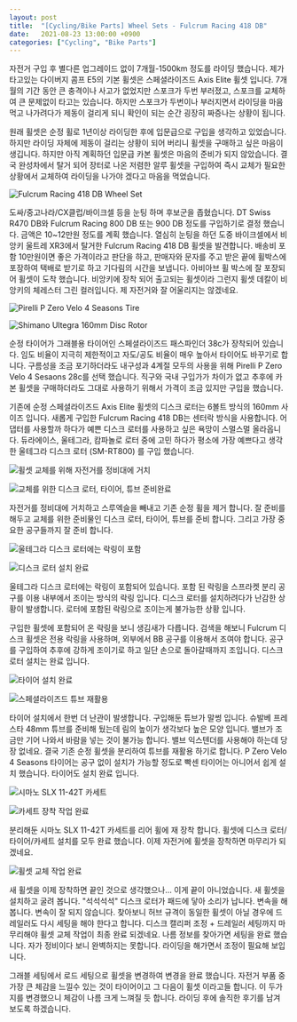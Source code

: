 ```yaml
---
layout: post
title:  "[Cycling/Bike Parts] Wheel Sets - Fulcrum Racing 418 DB"
date:   2021-08-23 13:00:00 +0900
categories: ["Cycling", "Bike Parts"]
---
```

자전거 구입 후 별다른 업그레이드 없이 7개월-1500km 정도를 라이딩 했습니다. 제가 타고있는 다이버지 콤프 E5의 기본 휠셋은 스페셜라이즈드 Axis Elite 휠셋 입니다. 7개월의 기간 동안 큰 충격이나 사고가 없었지만 스포크가 두번 부러졌고, 스포크를 교체하여 큰 문제없이 타고는 있습니다. 하지만 스포크가 두번이나 부러지면서 라이딩을 마음먹고 나가려다가 제동이 걸리게 되니 확인이 되는 순간 굉장히 짜증나는 상황이 됩니다.



원래 휠셋은 순정 휠로 1년이상 라이딩한 후에 입문급으로 구입을 생각하고 있었습니다. 하지만 라이딩 자체에 제동이 걸리는 상황이 되어 버리니 휠셋을 구매하고 싶은 마음이  생깁니다. 하지만 아직 계획하던 입문급 카본 휠셋은 마음의 준비가 되지 않았습니다. 결국 완성차에서 탈거 되어 장터로 나온 저렴한 알루 휠셋을 구입하여 즉시 교체가 필요한 상황에서 교체하여 라이딩을 나가야 겠다고  마음을 먹었습니다.



![Fulcrum Racing 418 DB Wheel Set](https://img1.daumcdn.net/thumb/R1280x0/?scode=mtistory2&fname=https%3A%2F%2Fblog.kakaocdn.net%2Fdn%2FvPVUc%2FbtrvAVhStGo%2FUZUYl4uTatTuHTmfCZixLK%2Fimg.jpg)



도싸/중고나라/CX클럽/바이크셀 등을 눈팅 하며 후보군을 좁혔습니다. DT Swiss  R470 DB와 Fulcrum Racing 800 DB 또는 900 DB 정도를 구입하기로 결정 했습니다. 금액은 10~12만원 정도를 계획 했습니다. 열심히 눈팅을 하던 도중 바이크셀에서 비앙키 울트레 XR3에서 탈거한 Fulcrum Racing 418 DB 휠셋을 발견합니다. 배송비 포함 10만원이면 좋은 가격이라고 판단을 하고, 판매자와 문자를 주고 받은 끝에 휠박스에 포장하여 택배로 받기로 하고 기다림의 시간을 보냅니다. 아비아브 휠 박스에 잘 포장되어 휠셋이 도착 했습니다. 비앙키에 장착 되어 출고되는 휠셋이라 그런지 휠셋 데칼이 비앙키의 체레스터 그린 컬러입니다. 제 자전거와 잘 어울리지는 않겠네요.



![Pirelli P Zero Velo 4 Seasons Tire](https://img1.daumcdn.net/thumb/R1280x0/?scode=mtistory2&fname=https%3A%2F%2Fblog.kakaocdn.net%2Fdn%2FcG6OFu%2FbtrvJZpeLjc%2FDEuJJwczfhLqH4ZIZo1FE1%2Fimg.jpg)

![Shimano Ultegra 160mm Disc Rotor](https://img1.daumcdn.net/thumb/R1280x0/?scode=mtistory2&fname=https%3A%2F%2Fblog.kakaocdn.net%2Fdn%2FT4vGB%2FbtrvAVWsP4A%2FealevQgtFXZhwW9MTjU0h0%2Fimg.jpg)



순정 타이어가 그래블용 타이어인 스페셜라이즈드 패스파인더 38c가 장착되어 있습니다. 임도 비율이 지극히 제한적이고 자도/공도 비율이 매우 높아서 타이어도 바꾸기로 합니다. 구름성을 조금 포기하더라도 내구성과 4계절 모두의 사용을 위해 Pirelli P Zero Velo 4 Sesaons 28c를 선택 했습니다. 직구와 국내 구입가가 차이가 없고 추후에 카본 휠셋을 구매하더라도 그대로 사용하기 위해서 가격이 조금 있지만 구입을 했습니다.



기존에 순정 스페셜라이즈드 Axis Elite 휠셋의 디스크 로터는 6볼트 방식의 160mm 사이즈 입니다. 새롭게 구입한 Fulcrum Racing 418 DB는 센터락 방식을 사용합니다. 어댑터를 사용할까 하다가 예쁜 디스크 로터를 사용하고 싶은 욕망이 스멀스멀 올라옵니다. 듀라에이스, 울테그라, 캄파놀로 로터 중에 고민 하다가 평소에 가장 예쁘다고 생각한 울테그라 디스크 로터 (SM-RT800) 를 구입 했습니다.



![휠셋 교체를 위해 자전거를 정비대에 거치](https://img1.daumcdn.net/thumb/R1280x0/?scode=mtistory2&fname=https%3A%2F%2Fblog.kakaocdn.net%2Fdn%2Fbsx56e%2FbtrvH0o2A8a%2FAc92SkVggCEnGkucKkBrH0%2Fimg.jpg)

![교체를 위한 디스크 로터, 타이어, 튜브 준비완료](https://img1.daumcdn.net/thumb/R1280x0/?scode=mtistory2&fname=https%3A%2F%2Fblog.kakaocdn.net%2Fdn%2FdeLjMQ%2FbtrvEF7pQJt%2F2Dvug0QCJQiWWaRgolzoC0%2Fimg.jpg)



자전거를 정비대에 거치하고 스루엑슬을 빼내고 기존 순정 휠을 제거 합니다. 잘 준비를 해두고 교체를 위한 준비물인 디스크 로터, 타이어, 튜브를 준비 합니다. 그리고 가장 중요한 공구들까지 잘 준비 합니다.



![울테그라 디스크 로터에는 락링이 포함](https://img1.daumcdn.net/thumb/R1280x0/?scode=mtistory2&fname=https%3A%2F%2Fblog.kakaocdn.net%2Fdn%2FbMmKMz%2FbtrvHjaIpah%2FklaPX39QHgPoK7AkomZLV0%2Fimg.jpg)

![디스크 로터 설치 완료](https://img1.daumcdn.net/thumb/R1280x0/?scode=mtistory2&fname=https%3A%2F%2Fblog.kakaocdn.net%2Fdn%2FkBgZV%2FbtrvJxmfAep%2F1cw32IpNSK52wFNnvnFpk1%2Fimg.jpg)



울테그라 디스크 로터에는 락링이 포함되어 있습니다. 포함 된 락링을 스프라켓 분리 공구를 이용 내부에서 조이는 방식의 락링 입니다. 디스크 로터를 설치하려다가 난감한 상황이 발생합니다. 로터에 포함된 락링으로 조이는게 불가능한 상황 입니다.



구입한 휠셋에 포함되어 온 락링을 보니 생김새가 다릅니다. 검색을 해보니 Fulcrum 디스크 휠셋은 전용 락링을 사용하며, 외부에서 BB 공구를 이용해서 조여야 합니다.  공구를 구입하여 추후에 강하게 조이기로 하고 일단 손으로 돌아갈때까지 조입니다. 디스크 로터 설치는 완료 입니다.



![타이어 설치 완료](https://img1.daumcdn.net/thumb/R1280x0/?scode=mtistory2&fname=https%3A%2F%2Fblog.kakaocdn.net%2Fdn%2FcJWwk6%2FbtrvAUXzYfA%2FkYZxbVegk4umGiUxJD9wdK%2Fimg.jpg)

![스페셜라이즈드 튜브 재활용](https://img1.daumcdn.net/thumb/R1280x0/?scode=mtistory2&fname=https%3A%2F%2Fblog.kakaocdn.net%2Fdn%2Fcnr5Cl%2FbtrvI3lggUM%2FtkYZYOKMWeBNkYHFBQBd40%2Fimg.jpg)



타이어 설치에서 한번 더 난관이 발생합니다. 구입해둔 튜브가 말썽 입니다. 슈발베 프레스타 48mm 튜브를 준비해 뒀는데 림의 높이가 생각보다 높은 모양 입니다. 밸브가 조금만 기어 나와서 바람을 넣는 것이 불가능 합니다. 밸브 익스텐더를 사용해야 하는데 당장 없네요. 결국 기존 순정 휠셋을 분리하여 튜브를 재활용 하기로 합니다. P Zero Velo 4 Seasons 타이어는 공구 없이 설치가 가능할 정도로 빡센 타이어는 아니어서 쉽게 설치 했습니다. 타이어도 설치 완료 입니다.



![시마노 SLX 11-42T 카세트](https://img1.daumcdn.net/thumb/R1280x0/?scode=mtistory2&fname=https%3A%2F%2Fblog.kakaocdn.net%2Fdn%2FcwyN1F%2FbtrvJUhh9cb%2FMKgbt5Z12cQS7BSYvpd7tk%2Fimg.jpg)

![카세트 장착 작업 완료](https://img1.daumcdn.net/thumb/R1280x0/?scode=mtistory2&fname=https%3A%2F%2Fblog.kakaocdn.net%2Fdn%2FmgqhF%2FbtrvFe13t8i%2FHMexFPzTrRUADlJDuCMZuk%2Fimg.jpg)



분리해둔 시마노 SLX 11-42T 카세트를 리어 휠에 재 장착 합니다. 휠셋에 디스크 로터/타이어/카세트 설치를 모두 완료 했습니다. 이제 자전거에 휠셋을 장착하면 마무리가 되겠네요.



![휠셋 교체 작업 완료](https://img1.daumcdn.net/thumb/R1280x0/?scode=mtistory2&fname=https%3A%2F%2Fblog.kakaocdn.net%2Fdn%2FMaycd%2FbtrvF4x7Qry%2FXKlSJ4J8F6ohYI6GiJyaKK%2Fimg.jpg)



새 휠셋을 이제 장착하면 끝인 것으로 생각했으나... 이게 끝이 아니었습니다. 새 휠셋을 설치하고 굴려 봅니다. "석석석석" 디스크 로터가 패드에 닿아 소리가 납니다. 변속을 해봅니다. 변속이 잘 되지 않습니다.  찾아보니 허브 규격이 동일한 휠셋이 아닐 경우에 드레일러도 다시 세팅을 해야 한다고 합니다. 디스크 캘리퍼 조정 + 드레일러 세팅까지 마무리해야 휠셋 교체 작업이 최종 완료 되겠네요. 나름 정보를 찾아가면 세팅을 완료 했습니다. 자가 정비이다 보니 완벽하지는 못합니다. 라이딩을 해가면서 조정이 필요해 보입니다.



그래블 세팅에서 로드 세팅으로 휠셋을 변경하여 변경을 완료 했습니다. 자전거 부품 중 가장 큰 체감을 느낄수 있는 것이 타이어이고 그 다음이 휠셋 이라고들 합니다. 이 두가지를 변경했으니 체감이 나름 크게 느껴질 듯 합니다. 라이딩 후에 솔직한 후기를 남겨 보도록 하겠습니다.
